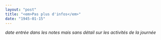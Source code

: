 ```yaml
---
layout: "post"
title: "<em>Pas plus d'infos</em>"
date: "1945-01-15"
---
```





<div class="histoire"></div>

<div class="commentaire"><em> date entrée dans les notes mais sans détail sur les activités de la journée </em></div>